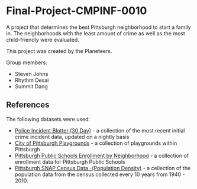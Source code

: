 # Final-Project-CMPINF-0010

A project that determines the best Pittsburgh neighborhood to start a family in. The neighborhoods with the least amount of crime as well as the most child-friendly were evaluated.

This project was created by the Planeteers.

Group members:
  - Steven Johns
  - Rhythm Desai
  - Summit Dang

## References

The following datasets were used:

- [Police Incident Blotter (30 Day)](https://data.wprdc.org/dataset/police-incident-blotter) - a collection of the most recent initial crime incident data, updated on a nightly basis
- [City of Pittsburgh Playgrounds](https://data.wprdc.org/dataset/playgrounds) - a collection of playgrounds within Pittsburgh
- [Pittsburgh Public Schools Enrollment by Neighborhood](https://data.wprdc.org/dataset/pittsburgh-public-schools-enrollment) - a collection of enrollment data for Pittsburgh Public Schools
- [Pittsburgh SNAP Census Data -(Population Density)](https://data.wprdc.org/dataset/pgh/resource/8ac5c768-09ba-43a8-829f-ce4a417d20fb) - a cellection of the population data from the census collected every 10 years from 1940 - 2010.
